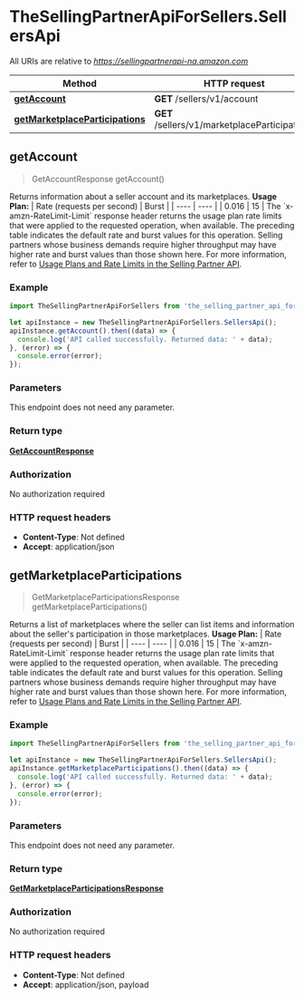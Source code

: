 # TheSellingPartnerApiForSellers.SellersApi

All URIs are relative to *https://sellingpartnerapi-na.amazon.com*

Method | HTTP request | Description
------------- | ------------- | -------------
[**getAccount**](SellersApi.md#getAccount) | **GET** /sellers/v1/account | 
[**getMarketplaceParticipations**](SellersApi.md#getMarketplaceParticipations) | **GET** /sellers/v1/marketplaceParticipations | 



## getAccount

> GetAccountResponse getAccount()



Returns information about a seller account and its marketplaces.  **Usage Plan:**  | Rate (requests per second) | Burst | | ---- | ---- | | 0.016 | 15 |  The &#x60;x-amzn-RateLimit-Limit&#x60; response header returns the usage plan rate limits that were applied to the requested operation, when available. The preceding table indicates the default rate and burst values for this operation. Selling partners whose business demands require higher throughput may have higher rate and burst values than those shown here. For more information, refer to [Usage Plans and Rate Limits in the Selling Partner API](https://developer-docs.amazon.com/sp-api/docs/usage-plans-and-rate-limits-in-the-sp-api).

### Example

```javascript
import TheSellingPartnerApiForSellers from 'the_selling_partner_api_for_sellers';

let apiInstance = new TheSellingPartnerApiForSellers.SellersApi();
apiInstance.getAccount().then((data) => {
  console.log('API called successfully. Returned data: ' + data);
}, (error) => {
  console.error(error);
});

```

### Parameters

This endpoint does not need any parameter.

### Return type

[**GetAccountResponse**](GetAccountResponse.md)

### Authorization

No authorization required

### HTTP request headers

- **Content-Type**: Not defined
- **Accept**: application/json


## getMarketplaceParticipations

> GetMarketplaceParticipationsResponse getMarketplaceParticipations()



Returns a list of marketplaces where the seller can list items and information about the seller&#39;s participation in those marketplaces.  **Usage Plan:**  | Rate (requests per second) | Burst | | ---- | ---- | | 0.016 | 15 |  The &#x60;x-amzn-RateLimit-Limit&#x60; response header returns the usage plan rate limits that were applied to the requested operation, when available. The preceding table indicates the default rate and burst values for this operation. Selling partners whose business demands require higher throughput may have higher rate and burst values than those shown here. For more information, refer to [Usage Plans and Rate Limits in the Selling Partner API](https://developer-docs.amazon.com/sp-api/docs/usage-plans-and-rate-limits-in-the-sp-api).

### Example

```javascript
import TheSellingPartnerApiForSellers from 'the_selling_partner_api_for_sellers';

let apiInstance = new TheSellingPartnerApiForSellers.SellersApi();
apiInstance.getMarketplaceParticipations().then((data) => {
  console.log('API called successfully. Returned data: ' + data);
}, (error) => {
  console.error(error);
});

```

### Parameters

This endpoint does not need any parameter.

### Return type

[**GetMarketplaceParticipationsResponse**](GetMarketplaceParticipationsResponse.md)

### Authorization

No authorization required

### HTTP request headers

- **Content-Type**: Not defined
- **Accept**: application/json, payload

